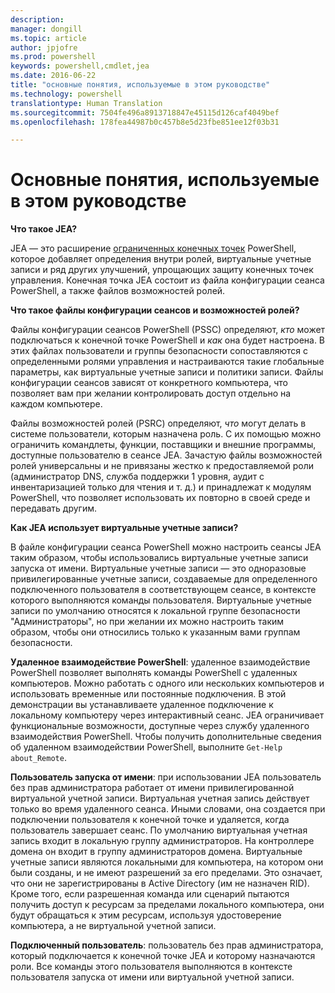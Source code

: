 ```yaml
---
description: 
manager: dongill
ms.topic: article
author: jpjofre
ms.prod: powershell
keywords: powershell,cmdlet,jea
ms.date: 2016-06-22
title: "основные понятия, используемые в этом руководстве"
ms.technology: powershell
translationtype: Human Translation
ms.sourcegitcommit: 7504fe496a8913718847e45115d126caf4049bef
ms.openlocfilehash: 178fea44987b0c457b8e5d23fbe851ee12f03b31

---
```


# Основные понятия, используемые в этом руководстве
**Что такое JEA?**

JEA — это расширение [ограниченных конечных точек](http://blogs.technet.com/b/heyscriptingguy/archive/2014/03/31/introduction-to-powershell-endpoints.aspx) PowerShell, которое добавляет определения внутри ролей, виртуальные учетные записи и ряд других улучшений, упрощающих защиту конечных точек управления.
Конечная точка JEA состоит из файла конфигурации сеанса PowerShell, а также файлов возможностей ролей.

**Что такое файлы конфигурации сеансов и возможностей ролей?**

Файлы конфигурации сеансов PowerShell (PSSC) определяют, *кто* может подключаться к конечной точке PowerShell и *как* она будет настроена.
В этих файлах пользователи и группы безопасности сопоставляются с определенными ролями управления и настраиваются такие глобальные параметры, как виртуальные учетные записи и политики записи.
Файлы конфигурации сеансов зависят от конкретного компьютера, что позволяет вам при желании контролировать доступ отдельно на каждом компьютере.

Файлы возможностей ролей (PSRC) определяют, *что* могут делать в системе пользователи, которым назначена роль.
С их помощью можно ограничить командлеты, функции, поставщики и внешние программы, доступные пользователю в сеансе JEA.
Зачастую файлы возможностей ролей универсальны и не привязаны жестко к предоставляемой роли (администратор DNS, служба поддержки 1 уровня, аудит с инвентаризацией только для чтения и т. д.) и принадлежат к модулям PowerShell, что позволяет использовать их повторно в своей среде и передавать другим.

**Как JEA использует виртуальные учетные записи?**

В файле конфигурации сеанса PowerShell можно настроить сеансы JEA таким образом, чтобы использовались виртуальные учетные записи запуска от имени.
Виртуальные учетные записи — это одноразовые привилегированные учетные записи, создаваемые для определенного подключенного пользователя в соответствующем сеансе, в контексте которого выполняются команды пользователя.
Виртуальные учетные записи по умолчанию относятся к локальной группе безопасности "Администраторы", но при желании их можно настроить таким образом, чтобы они относились только к указанным вами группам безопасности.

**Удаленное взаимодействие PowerShell**: удаленное взаимодействие PowerShell позволяет выполнять команды PowerShell с удаленных компьютеров.
Можно работать с одного или нескольких компьютеров и использовать временные или постоянные подключения.
В этой демонстрации вы устанавливаете удаленное подключение к локальному компьютеру через интерактивный сеанс.
JEA ограничивает функциональные возможности, доступные через службу удаленного взаимодействия PowerShell.
Чтобы получить дополнительные сведения об удаленном взаимодействии PowerShell, выполните `Get-Help about_Remote`.

**Пользователь запуска от имени**: при использовании JEA пользователь без прав администратора работает от имени привилегированной виртуальной учетной записи.
Виртуальная учетная запись действует только во время удаленного сеанса.
Иными словами, она создается при подключении пользователя к конечной точке и удаляется, когда пользователь завершает сеанс.
По умолчанию виртуальная учетная запись входит в локальную группу администраторов.
На контроллере домена он входит в группу администраторов домена.
Виртуальные учетные записи являются локальными для компьютера, на котором они были созданы, и не имеют разрешений за его пределами.
Это означает, что они не зарегистрированы в Active Directory (им не назначен RID).
Кроме того, если разрешенная команда или сценарий пытаются получить доступ к ресурсам за пределами локального компьютера, они будут обращаться к этим ресурсам, используя удостоверение компьютера, а не виртуальной учетной записи.

**Подключенный пользователь**: пользователь без прав администратора, который подключается к конечной точке JEA и которому назначаются роли.
Все команды этого пользователя выполняются в контексте пользователя запуска от имени или виртуальной учетной записи.




<!--HONumber=Jul16_HO1-->


